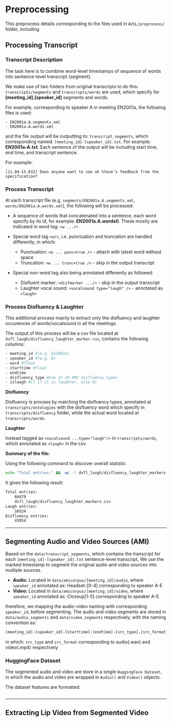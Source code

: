 # Preprocessing 

This preprocess details corresponding to the files used in `AVSL/preprocess/` folder, including

## Processing Transcript
### Transcript Description
The task here is to combine word-level timestamps of sequence of words into sentence-level transcript (segment). 

We make use of two folders from original transcripts to do this: `transcripts/segments` and `transcripts/words` are used, which specify for **[meeting_id].[speaker_id]** segments and words.

For example, corresponding to speaker A in meeting EN2001a, the following files is used:

    - EN2001a.A.segments.xml
    - EN2001a.A.words.xml

and the file output will be outputting to: `transcript_segments`, which corresponding named: `[meeting_id]-[speaker_id].txt`. For example: **EN2001a-A.txt**. Each sentence of the output will be including start time, end time, and transcript sentence.

For example:

    [11.04-15.632] Does anyone want to see uh Steve's feedback from the specification?

### Process Transcript
At each transcript file (e.g. `segments/EN2001a.A.segments.xml`, `words/EN2001a.A.words.xml`), the following will be processed:
- A sequence of words that concatenated into a sentence, each word specify by its id, for example: **EN2001a.A.words0**. These mostly are indicated in word tag: `<w .../>`
- Special word tag `<w/>`, i.e. punctuation and truncation are handled differently, in which:
    - Punctuation: `<w ... punc=true />` - attach with latest word without space
    - Truncation: `<w ... trunc=true />` - skip in the output transcript

- Special non-word tag also being annotated differently as followed:
    - Disfluent marker: `<disfmarker .../>` - skip in the output transcript
    - Laughter vocal sound: `<vocalsound type="laugh" />` - annotated as `<laugh>`

### Process Disfluency & Laughter
This additional process mainly to extract only the  disfluency and laughter occurences of words/vocalsound in all the meetings.

The output of this process will be a csv file located at `dsfl_laugh/disfluency_laughter_marker.csv`, contains the following columns:

```bash
- meeting_id #(e.g. ES2002a) 
- speaker_id #(e.g. B)
- word #float
- starttime #float
- endtime
- disfluency_type #one of 19 AMI disfluency types
- islaugh #(1 if it is laughter, else 0)
```

**Disfluency**

Disfluency is process by matching the disfluency types, annotated at `transcripts/ontologies` with the disfluency word which specify in `transcripts/disfluency` folder, while the actual word located at `transcripts/words`.

**Laughter**

Instead tagged as `<vocalsound ...type="laugh"/>` in `transcripts/words`, which annotated as `<laugh>` in the csv.

**Summary of the file:** 

Using the following command to discover overall statistic
```bash
echo "Total entries:" &&  wc -l dsfl_laugh/disfluency_laughter_markers.csv &&  echo "Laugh entries:" &&  grep -c ,,1 dsfl_laugh/disfluency_laughter_markers.csv &&  echo "Disfluency entries:" &&  grep -v ,,1 dsfl_laugh/disfluency_laughter_markers.csv |  grep -v disfluency_type |  wc -l
```
It gives the following result:
```bash
Total entries:
    60479 
    dsfl_laugh/disfluency_laughter_markers.csv
Laugh entries:
    16524
Disfluency entries:
    43954
```

---
## Segmenting Audio and Video Sources (AMI)

Based on the `data/transcript_segments`, which contains the transcript for each `[meeting_id]-[speaker_id].txt` sentence-level transcript, We use the marked timestamp to segment the original audio and video sources into multiple sources.
- **Audio:** Located in `data/amicorpus/[meeting_id]/audio`, where `speaker_id` annotated as: Headset-[0-4] corresponding to speaker A-E
- **Video:** Located in `data/amicorpus/[meeting_id]/video`, where `speaker_id` annotated as: Closeup[1-5] corresponding to speaker A-E

therefore, we mapping the audio-video naming with corresponding `speaker_id`, before segmenting. The audio and video segments are stored in `data/audio_segments` and `data/video_segments` respectively, with the naming convention as:
```bash
[meeting_id]-[speaker_id]-[starttime]-[endtime]-[src_type].[src_format]
```
in which: `src_type` and `src_format` corresponding to audio(.wav) and video(.mp4) respectively

### HuggingFace Dataset
The segmented audio and video are store in a single `HuggingFace Dataset`, in which the audio and video are wrapped in `Audio()` and `Video()` objects.

The dataset features are formatted:
```python

```

---
## Extracting Lip Video from Segmented Video